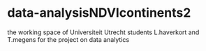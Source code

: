 # data-analysisNDVIcontinents2

the working space of Universiteit Utrecht students L.haverkort and T.megens for the project on data analytics

